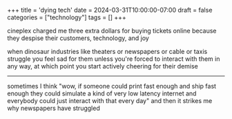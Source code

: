 +++
title = 'dying tech'
date = 2024-03-31T10:00:00-07:00
draft = false
categories = ["technology"]
tags = []
+++

cineplex charged me three extra dollars for buying tickets online because they despise their customers, technology, and joy

when dinosaur industries like theaters or newspapers or cable or taxis struggle you feel sad for them unless you're forced to interact with them in any way, at which point you start actively cheering for their demise

----

sometimes I think "wow, if someone could print fast enough and ship fast enough they could simulate a kind of very low latency internet and everybody could just interact with that every day" and then it strikes me why newspapers have struggled
